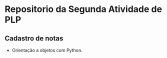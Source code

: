 # Repositorio da Segunda Atividade de PLP

## Cadastro de notas
- Orientação a objetos com Python. 
